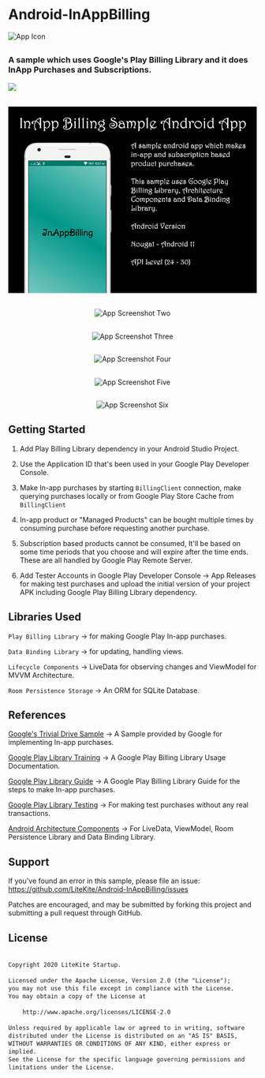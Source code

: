 # Android-InAppBilling

<img src="https://github.com/LiteKite/Android-InAppBilling/blob/assets/assets/app_icon.png" alt="App Icon" />

##

### A sample which uses Google's Play Billing Library and it does InApp Purchases and Subscriptions.

<a href="https://codeclimate.com/github/LiteKite/Android-InAppBilling/maintainability"><img src="https://api.codeclimate.com/v1/badges/9086ce3ec1082cb455fa/maintainability" /></a>

##

<div align="center">
<img src="https://github.com/LiteKite/Android-InAppBilling/blob/assets/assets/screen_one.png" alt="App Screenshot One"/>
</div>

##

<div align="center">
<img src="https://github.com/LiteKite/Android-InAppBilling/blob/assets/assets/screen_two.png" alt="App Screenshot Two"/>
</div>

##

<div align="center">
<img src="https://github.com/LiteKite/Android-InAppBilling/blob/assets/assets/screen_three.png" alt="App Screenshot Three"/>
</div>

##

<div align="center">
<img src="https://github.com/LiteKite/Android-InAppBilling/blob/assets/assets/screen_four.png" alt="App Screenshot Four"/>
</div>

##

<div align="center">
<img src="https://github.com/LiteKite/Android-InAppBilling/blob/assets/assets/screen_five.png" alt="App Screenshot Five"/>
</div>

##

<div align="center">
<img src="https://github.com/LiteKite/Android-InAppBilling/blob/assets/assets/screen_six.png" alt="App Screenshot Six"/>
</div>

## Getting Started

1. Add Play Billing Library dependency in your Android Studio Project.

2. Use the Application ID that's been used in your Google Play Developer Console.

3) Make In-app purchases by starting `BillingClient` connection, make querying purchases locally or from Google Play Store Cache from `BillingClient`

4) In-app product or "Managed Products" can be bought multiple times by consuming purchase before requesting another purchase.

5) Subscription based products cannot be consumed, It'll be based on some time periods that you choose and will expire after the time ends. These are all handled by Google Play Remote Server.

6) Add Tester Accounts in Google Play Developer Console -> App Releases for making test purchases and upload the initial version of your project APK including Google Play Billing Library dependency.

## Libraries Used

`Play Billing Library` -> for making Google Play In-app purchases.</br>

`Data Binding Library` -> for updating, handling views.</br>

`Lifecycle Components` -> LiveData for observing changes and ViewModel for MVVM Architecture.</br>

`Room Persistence Storage` -> An ORM for SQLite Database.</br>

## References

[Google's Trivial Drive Sample](https://github.com/googlesamples/android-play-billing/tree/master/TrivialDrive_v2) -> A Sample provided by Google for implementing In-app purchases.

[Google Play Library Training](https://developer.android.com/training/play-billing-library/index.html) -> A Google Play Billing Library Usage Documentation.

[Google Play Library Guide](https://developer.android.com/google/play/billing/billing_library.html) -> A Google Play Billing Library Guide for the steps to make In-app purchases.

[Google Play Library Testing](https://developer.android.com/google/play/billing/billing_testing.html) -> For making test purchases without any real transactions.

[Android Architecture Components](https://developer.android.com/topic/libraries/architecture/index.html) -> For LiveData, ViewModel, Room Persistence Library and Data Binding Library.

## Support

If you've found an error in this sample, please file an issue:
https://github.com/LiteKite/Android-InAppBilling/issues

Patches are encouraged, and may be submitted by forking this project and
submitting a pull request through GitHub.

## License

~~~

Copyright 2020 LiteKite Startup.

Licensed under the Apache License, Version 2.0 (the "License");
you may not use this file except in compliance with the License.
You may obtain a copy of the License at

    http://www.apache.org/licenses/LICENSE-2.0

Unless required by applicable law or agreed to in writing, software
distributed under the License is distributed on an "AS IS" BASIS, 
WITHOUT WARRANTIES OR CONDITIONS OF ANY KIND, either express or implied.
See the License for the specific language governing permissions and
limitations under the License.

~~~